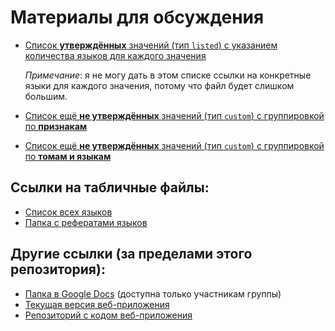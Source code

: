 # Материалы для обсуждения

- [Список **утверждённых** значений (тип `listed`) с указанием количества языков для каждого значения](listed_values_by_feature.md)

  _Примечание_: я не могу дать в этом списке ссылки на конкретные языки для каждого значения, потому что файл будет слишком большим. 
- [Список ещё **не утверждённых** значений (тип `custom`) с группировкой по **признакам**](custom_values_by_feature.md)
- [Список ещё **не утверждённых** значений (тип `custom`) с группировкой по **томам и языкам**](custom_values_by_volume_and_doculect.md)

## Ссылки на табличные файлы:
- [Список всех языков](../inventories/doculects.csv)
- [Папка с рефератами языков](../feature_profiles)

## Другие ссылки (за пределами этого репозитория):
- [Папка в Google Docs](https://drive.google.com/drive/folders/18n4EC2JwDlHtkmaz32-Vrc3l_7AuGB1o) (доступна только участникам группы)
- [Текущая версия веб-приложения](https://lemontree210.pythonanywhere.com/)
- [Репозиторий с кодом веб-приложения](https://github.com/lemontree210/langworld_db_pyramid/)
